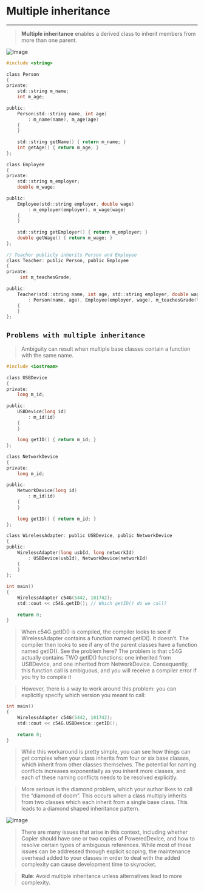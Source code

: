 #                         Multiple inheritance
---

> **Multiple inheritance** enables a derived class to inherit members from more than one parent.


![Image](/home/sumit/Documents/medley/resources/Hymx6UVdVS_BkfKq4_NS.png)

```c
#include <string>
 
class Person
{
private:
    std::string m_name;
    int m_age;
 
public:
    Person(std::string name, int age)
        : m_name(name), m_age(age)
    {
    }
 
    std::string getName() { return m_name; }
    int getAge() { return m_age; }
};
 
class Employee
{
private:
    std::string m_employer;
    double m_wage;
 
public:
    Employee(std::string employer, double wage)
        : m_employer(employer), m_wage(wage)
    {
    }
 
    std::string getEmployer() { return m_employer; }
    double getWage() { return m_wage; }
};
 
// Teacher publicly inherits Person and Employee
class Teacher: public Person, public Employee
{
private:
     int m_teachesGrade;
 
public:
    Teacher(std::string name, int age, std::string employer, double wage, int teachesGrade)
        : Person(name, age), Employee(employer, wage), m_teachesGrade(teachesGrade)
    {
    }
};
```




## `Problems with multiple inheritance`

>  Ambiguity can result when multiple base classes contain a function with the same name.

```c
#include <iostream>
 
class USBDevice
{
private:
    long m_id;
 
public:
    USBDevice(long id)
        : m_id(id)
    {
    }
 
    long getID() { return m_id; }
};
 
class NetworkDevice
{
private:
    long m_id;
 
public:
    NetworkDevice(long id)
        : m_id(id)
    {
    }
 
    long getID() { return m_id; }
};
 
class WirelessAdapter: public USBDevice, public NetworkDevice
{
public:
    WirelessAdapter(long usbId, long networkId)
        : USBDevice(usbId), NetworkDevice(networkId)
    {
    }
};
 
int main()
{
    WirelessAdapter c54G(5442, 181742);
    std::cout << c54G.getID(); // Which getID() do we call?
 
    return 0;
}
```

> When c54G.getID() is compiled, the compiler looks to see if WirelessAdapter contains a function named getID(). It doesn’t. The compiler then looks to see if any of the parent classes have a function named getID(). See the problem here? The problem is that c54G actually contains TWO getID() functions: one inherited from USBDevice, and one inherited from NetworkDevice. Consequently, this function call is ambiguous, and you will receive a compiler error if you try to compile it


> However, there is a way to work around this problem: you can explicitly specify which version you meant to call:

```c
int main()
{
    WirelessAdapter c54G(5442, 181742);
    std::cout << c54G.USBDevice::getID();
 
    return 0;
}
```

> While this workaround is pretty simple, you can see how things can get complex when your class inherits from four or six base classes, which inherit from other classes themselves. The potential for naming conflicts increases exponentially as you inherit more classes, and each of these naming conflicts needs to be resolved explicitly.



> More serious is the diamond problem, which your author likes to call the “diamond of doom”. This occurs when a class multiply inherits from two classes which each inherit from a single base class. This leads to a diamond shaped inheritance pattern.


![Image](/home/sumit/Documents/medley/resources/Hymx6UVdVS_rkWN34uNS.png)

> There are many issues that arise in this context, including whether Copier should have one or two copies of PoweredDevice, and how to resolve certain types of ambiguous references. While most of these issues can be addressed through explicit scoping, the maintenance overhead added to your classes in order to deal with the added complexity can cause development time to skyrocket. 


> **Rule**: Avoid multiple inheritance unless alternatives lead to more complexity.

